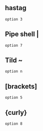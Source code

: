 ## hastag
```option 3```

## Pipe shell |
```option 7```

## Tild ~
```option n```

## [brackets]
```option 5 ```

## {curly}
```option 8 ```
